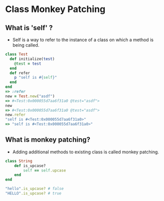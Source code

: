 # Class Monkey Patching

## What is 'self' ?

* Self is a way to refer to the instance of a class on which a method is being called.

```ruby
class Test
  def initialize(test)
    @test = test
  end  
  def refer
    p "self is #{self}"
  end  
end  
=> :refer
new = Test.new("asdf")
=> #<Test:0x000055d7aa6f31a0 @test="asdf">
new
=> #<Test:0x000055d7aa6f31a0 @test="asdf">
new.refer
"self is #<Test:0x000055d7aa6f31a0>"
=> "self is #<Test:0x000055d7aa6f31a0>"
```
## What is monkey patching?

* Adding additional methods to existing class is called monkey patching.

```ruby
class String
    def is_upcase?
        self == self.upcase
    end
end

"hello".is_upcase? # false
"HELLO".is_upcase? # true
```
